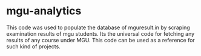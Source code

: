 # mgu-analytics
This code was used to populate the database of mguresult.in by scraping examination results of mgu students. Its the universal code for fetching any results of any course under MGU. This code can be used as a reference for such kind of projects.
